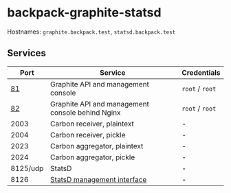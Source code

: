 # backpack-graphite-statsd

Hostnames: `graphite.backpack.test`, `statsd.backpack.test`

## Services

| Port | Service | Credentials
| ---- | ------- | -----------
| [81](http://graphite.backpack.test:81) | Graphite API and management console | `root` / `root`
| [82](http://graphite.backpack.test:82) | Graphite API and management console behind Nginx | `root` / `root`
| 2003 | Carbon receiver, plaintext | -
| 2004 | Carbon receiver, pickle | -
| 2023 | Carbon aggregator, plaintext | -
| 2024 | Carbon aggregator, pickle | -
| 8125/udp | StatsD | -
| 8126 | [StatsD management interface](https://github.com/statsd/statsd/blob/master/docs/admin_interface.md) | -
